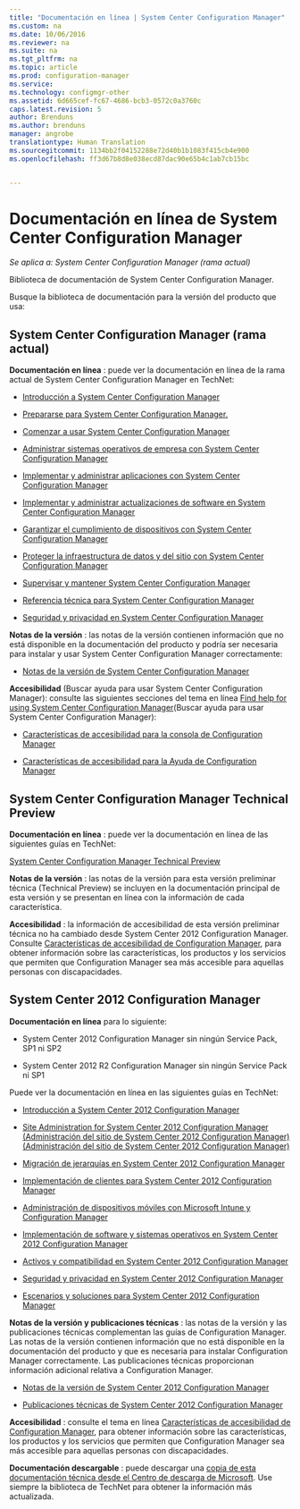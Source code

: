 ```yaml
---
title: "Documentación en línea | System Center Configuration Manager"
ms.custom: na
ms.date: 10/06/2016
ms.reviewer: na
ms.suite: na
ms.tgt_pltfrm: na
ms.topic: article
ms.prod: configuration-manager
ms.service: 
ms.technology: configmgr-other
ms.assetid: 6d665cef-fc67-4686-bcb3-0572c0a3760c
caps.latest.revision: 5
author: Brenduns
ms.author: brenduns
manager: angrobe
translationtype: Human Translation
ms.sourcegitcommit: 1134bb2f04152288e72d40b1b1083f415cb4e900
ms.openlocfilehash: ff3d67b8d8e038ecd87dac90e65b4c1ab7cb15bc


---
```

# <a name="online-documentation-for-system-center-configuration-manager"></a>Documentación en línea de System Center Configuration Manager

*Se aplica a: System Center Configuration Manager (rama actual)*

Biblioteca de documentación de System Center Configuration Manager.  

 Busque la biblioteca de documentación para la versión del producto que usa:  

## <a name="system-center-configuration-manager-current-branch"></a>System Center Configuration Manager (rama actual)  
**Documentación en línea** : puede ver la documentación en línea de la rama actual de System Center Configuration Manager en TechNet:  

-   [Introducción a System Center Configuration Manager](https://technet.microsoft.com/library/mt622715.aspx)  

-   [Prepararse para System Center Configuration Manager.](https://technet.microsoft.com/library/mt608540.aspx)  

-   [Comenzar a usar System Center Configuration Manager](https://technet.microsoft.com/library/mt608544.aspx)  

-   [Administrar sistemas operativos de empresa con System Center Configuration Manager](https://technet.microsoft.com/library/mt627933.aspx)  

-   [Implementar y administrar aplicaciones con System Center Configuration Manager](https://technet.microsoft.com/library/mt627959.aspx)  

-   [Implementar y administrar actualizaciones de software en System Center Configuration Manager](https://technet.microsoft.com/library/mt634340.aspx)  

-   [Garantizar el cumplimiento de dispositivos con System Center Configuration Manager](https://technet.microsoft.com/library/mt595717.aspx)  

-   [Proteger la infraestructura de datos y del sitio con System Center Configuration Manager](https://technet.microsoft.com/library/mt613161.aspx)  

-   [Supervisar y mantener System Center Configuration Manager](https://technet.microsoft.com/library/mt612855.aspx)  

-   [Referencia técnica para System Center Configuration Manager](https://technet.microsoft.com/library/mt634283.aspx)  

-   [Seguridad y privacidad en System Center Configuration Manager](https://technet.microsoft.com/library/mt622694.aspx)  

**Notas de la versión** : las notas de la versión contienen información que no está disponible en la documentación del producto y podría ser necesaria para instalar y usar System Center Configuration Manager correctamente:  

-   [Notas de la versión de System Center Configuration Manager](https://technet.microsoft.com/library/mt592024.aspx)  

**Accesibilidad** (Buscar ayuda para usar System Center Configuration Manager): consulte las siguientes secciones del tema en línea [Find help for using System Center Configuration Manager](https://technet.microsoft.com/library/mt628521.aspx)(Buscar ayuda para usar System Center Configuration Manager):  

-   [Características de accesibilidad para la consola de Configuration Manager](https://technet.microsoft.com/library/mt628521.aspx#bkmk_aconsole)  

-   [Características de accesibilidad para la Ayuda de Configuration Manager](https://technet.microsoft.com/library/mt628521.aspx#bkmk_ahelp)  

## <a name="system-center-configuration-manager-technical-preview"></a>System Center Configuration Manager Technical Preview  
**Documentación en línea** : puede ver la documentación en línea de las siguientes guías en TechNet:  

 [System Center Configuration Manager Technical Preview](https://go.microsoft.com/fwlink/p/?LinkId=534001)  

**Notas de la versión** : las notas de la versión para esta versión preliminar técnica (Technical Preview) se incluyen en la documentación principal de esta versión y se presentan en línea con la información de cada característica.  

**Accesibilidad** : la información de accesibilidad de esta versión preliminar técnica no ha cambiado desde System Center 2012 Configuration Manager. Consulte [Características de accesibilidad de Configuration Manager](http://go.microsoft.com/fwlink/p/?LinkId=258586), para obtener información sobre las características, los productos y los servicios que permiten que Configuration Manager sea más accesible para aquellas personas con discapacidades.  

## <a name="system-center-2012-configuration-manager"></a>System Center 2012 Configuration Manager  
**Documentación en línea** para lo siguiente:  

-   System Center 2012 Configuration Manager sin ningún Service Pack, SP1 ni SP2  

-   System Center 2012 R2 Configuration Manager sin ningún Service Pack ni SP1  

Puede ver la documentación en línea en las siguientes guías en TechNet:  

-   [Introducción a System Center 2012 Configuration Manager](https://go.microsoft.com/fwlink/p/?LinkId=210632)  

-   [Site Administration for System Center 2012 Configuration Manager (Administración del sitio de System Center 2012 Configuration Manager) (Administración del sitio de System Center 2012 Configuration Manager)](https://go.microsoft.com/fwlink/p/?LinkId=210636)  

-   [Migración de jerarquías en System Center 2012 Configuration Manager](https://go.microsoft.com/fwlink/p/?LinkId=210645)  

-   [Implementación de clientes para System Center 2012 Configuration Manager](https://go.microsoft.com/fwlink/p/?LinkId=210638)  

-   [Administración de dispositivos móviles con Microsoft Intune y Configuration Manager](https://go.microsoft.com/fwlink/?LinkId=529959)  

-   [Implementación de software y sistemas operativos en System Center 2012 Configuration Manager](https://go.microsoft.com/fwlink/p/?LinkId=210635)  

-   [Activos y compatibilidad en System Center 2012 Configuration Manager](https://go.microsoft.com/fwlink/p/?LinkId=210639)  

-   [Seguridad y privacidad en System Center 2012 Configuration Manager](https://go.microsoft.com/fwlink/p/?LinkId=210640)  

-   [Escenarios y soluciones para System Center 2012 Configuration Manager](https://go.microsoft.com/fwlink/p/?LinkId=290889)  

 **Notas de la versión y publicaciones técnicas** : las notas de la versión y las publicaciones técnicas complementan las guías de Configuration Manager. Las notas de la versión contienen información que no está disponible en la documentación del producto y que es necesaria para instalar Configuration Manager correctamente. Las publicaciones técnicas proporcionan información adicional relativa a Configuration Manager.  

-   [Notas de la versión de System Center 2012 Configuration Manager](http://go.microsoft.com/fwlink/?LinkId=529437)  

-   [Publicaciones técnicas de System Center 2012 Configuration Manager](http://go.microsoft.com/fwlink/p/?LinkId=261032)  

**Accesibilidad** : consulte el tema en línea [Características de accesibilidad de Configuration Manager](http://go.microsoft.com/fwlink/p/?LinkId=258586), para obtener información sobre las características, los productos y los servicios que permiten que Configuration Manager sea más accesible para aquellas personas con discapacidades.  

**Documentación descargable** : puede descargar una [copia de esta documentación técnica desde el Centro de descarga de Microsoft](http://go.microsoft.com/fwlink/?LinkId=253643). Use siempre la biblioteca de TechNet para obtener la información más actualizada.



<!--HONumber=Nov16_HO1-->


